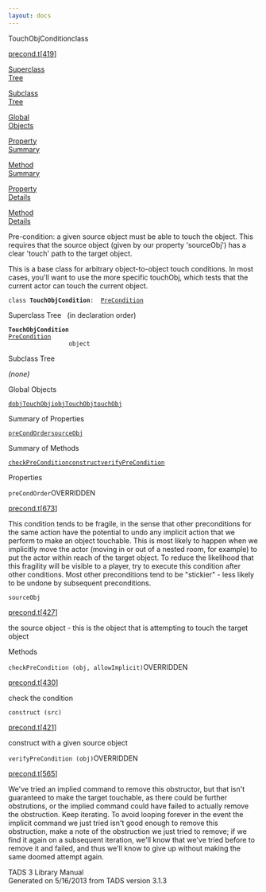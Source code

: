 ```yaml
---
layout: docs
---
```

<span class="title">TouchObjCondition</span><span class="type">class</span>

[precond.t](../file/precond.t.html)\[[419](../source/precond.t.html#419)\]

[Superclass  
Tree](#_SuperClassTree_)

[Subclass  
Tree](#_SubClassTree_)

[Global  
Objects](#_ObjectSummary_)

[Property  
Summary](#_PropSummary_)

[Method  
Summary](#_MethodSummary_)

[Property  
Details](#_Properties_)

[Method  
Details](#_Methods_)



Pre-condition: a given source object must be able to touch the object.
This requires that the source object (given by our property 'sourceObj')
has a clear 'touch' path to the target object.

This is a base class for arbitrary object-to-object touch conditions. In
most cases, you'll want to use the more specific touchObj, which tests
that the current actor can touch the current object.

`class `**`TouchObjCondition`**` :   `[`PreCondition`](../object/PreCondition.html)



<span id="_SuperClassTree_"></span>



<span class="hdln">Superclass Tree</span>   (in declaration order)



**`TouchObjCondition`**  
[`PreCondition`](../object/PreCondition.html)  
`                 object`  
<span id="_SubClassTree_"></span>



<span class="hdln">Subclass Tree</span>  



*(none)* <span id="_ObjectSummary_"></span>



<span class="hdln">Global Objects</span>  



[`dobjTouchObj`](../object/dobjTouchObj.html)[`iobjTouchObj`](../object/iobjTouchObj.html)[`touchObj`](../object/touchObj.html)
<span id="_PropSummary_"></span>



<span class="hdln">Summary of Properties</span>  



[`preCondOrder`](#preCondOrder)[`sourceObj`](#sourceObj)



<span id="_MethodSummary_"></span>



<span class="hdln">Summary of Methods</span>  



[`checkPreCondition`](#checkPreCondition)[`construct`](#construct)[`verifyPreCondition`](#verifyPreCondition)



<span id="_Properties_"></span>



<span class="hdln">Properties</span>  



<span id="preCondOrder"></span>

`preCondOrder`<span class="rem">OVERRIDDEN</span>

[precond.t](../file/precond.t.html)\[[673](../source/precond.t.html#673)\]



This condition tends to be fragile, in the sense that other
preconditions for the same action have the potential to undo any
implicit action that we perform to make an object touchable. This is
most likely to happen when we implicitly move the actor (moving in or
out of a nested room, for example) to put the actor within reach of the
target object. To reduce the likelihood that this fragility will be
visible to a player, try to execute this condition after other
conditions. Most other preconditions tend to be "stickier" - less likely
to be undone by subsequent preconditions.



<span id="sourceObj"></span>

`sourceObj`

[precond.t](../file/precond.t.html)\[[427](../source/precond.t.html#427)\]



the source object - this is the object that is attempting to touch the
target object



<span id="_Methods_"></span>



<span class="hdln">Methods</span>  



<span id="checkPreCondition"></span>

`checkPreCondition (obj, allowImplicit)`<span class="rem">OVERRIDDEN</span>

[precond.t](../file/precond.t.html)\[[430](../source/precond.t.html#430)\]



check the condition



<span id="construct"></span>

`construct (src)`

[precond.t](../file/precond.t.html)\[[421](../source/precond.t.html#421)\]



construct with a given source object



<span id="verifyPreCondition"></span>

`verifyPreCondition (obj)`<span class="rem">OVERRIDDEN</span>

[precond.t](../file/precond.t.html)\[[565](../source/precond.t.html#565)\]



We've tried an implied command to remove this obstructor, but that isn't
guaranteed to make the target touchable, as there could be further
obstrutions, or the implied command could have failed to actually remove
the obstruction. Keep iterating. To avoid looping forever in the event
the implicit command we just tried isn't good enough to remove this
obstruction, make a note of the obstruction we just tried to remove; if
we find it again on a subsequent iteration, we'll know that we've tried
before to remove it and failed, and thus we'll know to give up without
making the same doomed attempt again.





TADS 3 Library Manual  
Generated on 5/16/2013 from TADS version 3.1.3


